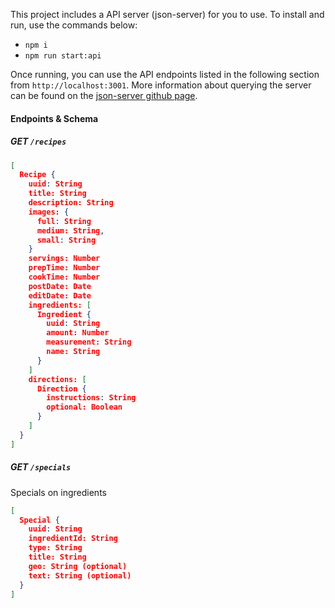 
This project includes a API server (json-server) for you to use. To install and run, use the commands below:

- `npm i`
- `npm run start:api`

Once running, you can use the API endpoints listed in the following section from `http://localhost:3001`. More information about querying the server can be found on the [json-server github page](https://github.com/typicode/json-server).

#### Endpoints & Schema

##### GET `/recipes`

```JSON
[
  Recipe {
    uuid: String
    title: String
    description: String
    images: {
      full: String
      medium: String,
      small: String
    }
    servings: Number
    prepTime: Number
    cookTime: Number
    postDate: Date
    editDate: Date
    ingredients: [
      Ingredient {
        uuid: String
        amount: Number
        measurement: String
        name: String
      }
    ]
    directions: [
      Direction {
        instructions: String
        optional: Boolean
      }
    ]
  }
]
```

##### GET `/specials`

Specials on ingredients

```json
[
  Special {
    uuid: String
    ingredientId: String
    type: String
    title: String
    geo: String (optional)
    text: String (optional)
  }
]
```
